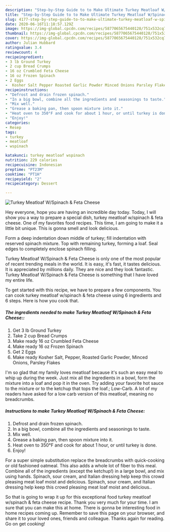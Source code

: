 ```yaml
---
description: "Step-by-Step Guide to to Make Ultimate Turkey Meatloaf W/Spinach &amp;amp; Feta Cheese"
title: "Step-by-Step Guide to to Make Ultimate Turkey Meatloaf W/Spinach &amp;amp; Feta Cheese"
slug: 4177-step-by-step-guide-to-to-make-ultimate-turkey-meatloaf-w-spinach-and-amp-feta-cheese
date: 2020-06-16T11:18:57.129Z
image: https://img-global.cpcdn.com/recipes/5877065675440128/751x532cq70/turkey-meatloaf-wspinach-feta-cheese-recipe-main-photo.jpg
thumbnail: https://img-global.cpcdn.com/recipes/5877065675440128/751x532cq70/turkey-meatloaf-wspinach-feta-cheese-recipe-main-photo.jpg
cover: https://img-global.cpcdn.com/recipes/5877065675440128/751x532cq70/turkey-meatloaf-wspinach-feta-cheese-recipe-main-photo.jpg
author: Julian Hubbard
ratingvalue: 3.4
reviewcount: 4
recipeingredient:
- 3 lb Ground Turkey
- 2 cup Bread Crumps
- 16 oz Crumbled Feta Cheese
- 16 oz Frozen Spinach
- 2 Eggs
-  Kosher Salt Pepper Roasted Garlic Powder Minced Onions Parsley Flakes
recipeinstructions:
- "Defrost and drain frozen spinach."
- "In a big bowl, combine all the ingredients and seasonings to taste."
- "Mix well."
- "Grease a baking pan, then spoon mixture into it."
- "Heat oven to 350°F and cook for about 1 hour, or until turkey is done."
- "Enjoy!"
categories:
- Resep
tags:
- turkey
- meatloaf
- wspinach

katakunci: turkey meatloaf wspinach
nutrition: 229 calories
recipecuisine: Indonesian
preptime: "PT23M"
cooktime: "PT1H"
recipeyield: "2"
recipecategory: Dessert

---
```



![Turkey Meatloaf W/Spinach &amp; Feta Cheese](https://img-global.cpcdn.com/recipes/5877065675440128/751x532cq70/turkey-meatloaf-wspinach-feta-cheese-recipe-main-photo.jpg)

Hey everyone, hope you are having an incredible day today. Today, I will show you a way to prepare a special dish, turkey meatloaf w/spinach &amp; feta cheese. One of my favorites food recipes. This time, I am going to make it a little bit unique. This is gonna smell and look delicious.

Form a deep indentation down middle of turkey; fill indentation with reserved spinach mixture. Top with remaining turkey, forming a loaf. Seal edges to completely enclose spinach filling.

Turkey Meatloaf W/Spinach &amp; Feta Cheese is only one of the most popular of recent trending meals in the world. It is easy, it's fast, it tastes delicious. It is appreciated by millions daily. They are nice and they look fantastic. Turkey Meatloaf W/Spinach &amp; Feta Cheese is something that I have loved my entire life.


To get started with this recipe, we have to prepare a few components. You can cook turkey meatloaf w/spinach &amp; feta cheese using 6 ingredients and 6 steps. Here is how you cook that.

##### The ingredients needed to make Turkey Meatloaf W/Spinach &amp; Feta Cheese::

1. Get 3 lb Ground Turkey
1. Take 2 cup Bread Crumps
1. Make ready 16 oz Crumbled Feta Cheese
1. Make ready 16 oz Frozen Spinach
1. Get 2 Eggs
1. Make ready  Kosher Salt, Pepper, Roasted Garlic Powder, Minced Onions, Parsley Flakes


I&#39;m so glad that my family loves meatloaf because it&#39;s such an easy meal to whip up during the week. Just mix all the ingredients in a bowl, form the mixture into a loaf and pop it in the oven. Try adding your favorite hot sauce to the mixture or to the ketchup that tops the loaf.; Low-Carb. A lot of my readers have asked for a low carb version of this meatloaf, meaning no breadcrumbs. 

##### Instructions to make Turkey Meatloaf W/Spinach &amp; Feta Cheese:

1. Defrost and drain frozen spinach.
1. In a big bowl, combine all the ingredients and seasonings to taste.
1. Mix well.
1. Grease a baking pan, then spoon mixture into it.
1. Heat oven to 350°F and cook for about 1 hour, or until turkey is done.
1. Enjoy!


For a super simple substitution replace the breadcrumbs with quick-cooking or old fashioned oatmeal. This also adds a whole lot of fiber to this meal. Combine all of the ingredients (except the ketchup!) in a large bowl, and mix using hands. Spinach, sour cream, and Italian dressing help keep this crowd pleasing meat loaf moist and delicious. Spinach, sour cream, and Italian dressing help keep this crowd pleasing meat loaf moist and delicious.. 

So that is going to wrap it up for this exceptional food turkey meatloaf w/spinach &amp; feta cheese recipe. Thank you very much for your time. I am sure that you can make this at home. There is gonna be interesting food in home recipes coming up. Remember to save this page on your browser, and share it to your loved ones, friends and colleague. Thanks again for reading. Go on get cooking!
